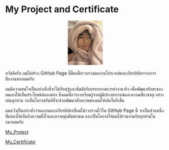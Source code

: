 <h1 style="text=align: center;"> My Project and Certificate </h1>

<center><img src="./img/S__8888374.jpg" width="110" height="140"></center>

สวัสดีครับ ผมได้สร้าง GitHub Page นี้ขึ้นเพื่อรวบรวมผลงานโปรเจกต์และเกียรติบัตรจากการฝึกงานของผมครับ

ผมมีความสนใจเป็นอย่างยิ่งที่จะได้เรียนรู้และสัมผัสกับบรรยากาศการทำงานจริง เพื่อพัฒนาทักษะของตนเองให้เป็นประโยชน์ต่อองค์กร ซึ่งผมเชื่อว่าการเรียนรู้จากผู้มีประสบการณ์และความเชี่ยวชาญ อย่างเช่นทุกท่าน จะเป็นโอกาสอันดีที่จะช่วยพัฒนาศักยภาพของผมให้เติบโตยิ่งขึ้น

ผมหวังเป็นอย่างยิ่งว่าผลงานและเกียรติบัตรที่ผมได้รวบรวมไว้ใน GitHub Page นี้ จะเป็นส่วนหนึ่งที่แสดงให้เห็นถึงความตั้งใจและความมุ่งมั่นของผม และเป็นโอกาสให้ผมได้ร่วมงานกับทุกท่านในอนาคตครับ


[My_Project](myProject.md)

[My_Certificate](myCertificate.md)
